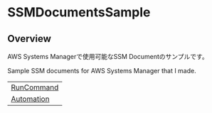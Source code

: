 # SSMDocumentsSample

## Overview

AWS Systems Managerで使用可能なSSM Documentのサンプルです。

Sample SSM documents for AWS Systems Manager that I made.

|                             |
| --------------------------- |
| [RunCommand](./RunCommand/) |
| [Automation](./Automation/) |